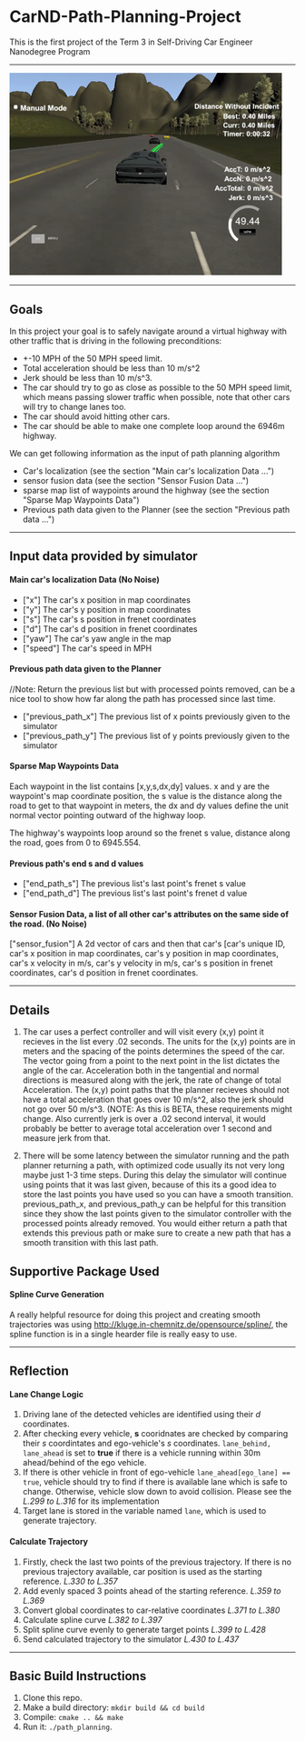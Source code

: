 # CarND-Path-Planning-Project
This is the first project of the Term 3 in Self-Driving Car Engineer Nanodegree Program
 
***
<img src="output/example.png" width="480">

***

## Goals
In this project your goal is to safely navigate around a virtual highway with other traffic that is driving in the following preconditions:

* +-10 MPH of the 50 MPH speed limit. 
* Total acceleration should be less than 10 m/s^2
* Jerk should be less than 10 m/s^3.
* The car should try to go as close as possible to the 50 MPH speed limit, which means passing slower traffic when possible, note that other cars will try to change lanes too.
* The car should avoid hitting other cars. 
* The car should be able to make one complete loop around the 6946m highway. 

We can get following information as the input of path planning algorithm

* Car's localization (see the section "Main car's localization Data ...")
* sensor fusion data (see the section "Sensor Fusion Data ...")
* sparse map list of waypoints around the highway (see the section "Sparse Map Waypoints Data")
* Previous path data given to the Planner (see the section "Previous path data ...")

***

## Input data provided by simulator

#### Main car's localization Data (No Noise)
* ["x"] The car's x position in map coordinates
* ["y"] The car's y position in map coordinates
* ["s"] The car's s position in frenet coordinates
* ["d"] The car's d position in frenet coordinates
* ["yaw"] The car's yaw angle in the map
* ["speed"] The car's speed in MPH

#### Previous path data given to the Planner
//Note: Return the previous list but with processed points removed, can be a nice tool to show how far along the path has processed since last time. 

* ["previous_path_x"] The previous list of x points previously given to the simulator
* ["previous_path_y"] The previous list of y points previously given to the simulator

#### Sparse Map Waypoints Data
Each waypoint in the list contains  [x,y,s,dx,dy] values. x and y are the waypoint's map coordinate position, the s value is the distance along the road to get to that waypoint in meters, the dx and dy values define the unit normal vector pointing outward of the highway loop.

The highway's waypoints loop around so the frenet s value, distance along the road, goes from 0 to 6945.554.


#### Previous path's end s and d values 
* ["end_path_s"] The previous list's last point's frenet s value
* ["end_path_d"] The previous list's last point's frenet d value

#### Sensor Fusion Data, a list of all other car's attributes on the same side of the road. (No Noise)

["sensor_fusion"] A 2d vector of cars and then that car's [car's unique ID, car's x position in map coordinates, car's y position in map coordinates, car's x velocity in m/s, car's y velocity in m/s, car's s position in frenet coordinates, car's d position in frenet coordinates. 


***

## Details
1. The car uses a perfect controller and will visit every (x,y) point it recieves in the list every .02 seconds. The units for the (x,y) points are in meters and the spacing of the points determines the speed of the car. The vector going from a point to the next point in the list dictates the angle of the car. Acceleration both in the tangential and normal directions is measured along with the jerk, the rate of change of total Acceleration. The (x,y) point paths that the planner recieves should not have a total acceleration that goes over 10 m/s^2, also the jerk should not go over 50 m/s^3. (NOTE: As this is BETA, these requirements might change. Also currently jerk is over a .02 second interval, it would probably be better to average total acceleration over 1 second and measure jerk from that.

2. There will be some latency between the simulator running and the path planner returning a path, with optimized code usually its not very long maybe just 1-3 time steps. During this delay the simulator will continue using points that it was last given, because of this its a good idea to store the last points you have used so you can have a smooth transition. previous_path_x, and previous_path_y can be helpful for this transition since they show the last points given to the simulator controller with the processed points already removed. You would either return a path that extends this previous path or make sure to create a new path that has a smooth transition with this last path.

## Supportive Package Used
#### Spline Curve Generation
A really helpful resource for doing this project and creating smooth trajectories was using http://kluge.in-chemnitz.de/opensource/spline/, the spline function is in a single hearder file is really easy to use.

***

## Reflection
#### Lane Change Logic
1. Driving lane of the detected vehicles are identified using their $d$ coordinates.
2. After checking every vehicle, __s__ cooridnates are checked by comparing their $s$ coordintates and ego-vehicle's $s$ coordinates. `lane_behind, lane_ahead` is set to __true__ if there is a vehicle running within 30m ahead/behind of the ego vehicle.
3. If there is other vehicle in front of ego-vehicle `lane_ahead[ego_lane] == true`, vehicle should try to find if there is available lane which is safe to change. Otherwise, vehicle slow down to avoid collision. Please see the _L.299 to L.316_ for its implementation
4. Target lane is stored in the variable named `lane`, which is used to generate trajectory.

#### Calculate Trajectory
1. Firstly, check the last two points of the previous trajectory. If there is no previous trajectory available, car position is used as the starting reference. _L.330 to L.357_
2. Add evenly spaced 3 points ahead of the starting reference. _L.359 to L.369_
3. Convert global coordinates to car-relative coordinates _L.371 to L.380_
4. Calculate spline curve _L.382 to L.397_
5. Split spline curve evenly to generate target points _L.399 to L.428_
6. Send calculated trajectory to the simulator _L.430 to L.437_


***

## Basic Build Instructions
1. Clone this repo.
2. Make a build directory: `mkdir build && cd build`
3. Compile: `cmake .. && make`
4. Run it: `./path_planning`.
